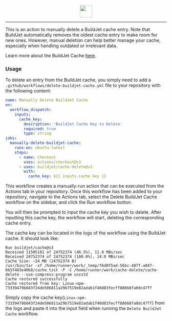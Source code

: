 <div align="center">
    <img src="https://buildjet.com/buildjet-for-github-actions-logo2.svg" height="38">
</div>

---

This is an action to manually delete a BuildJet cache entry. Note that BuildJet automatically removes the oldest cache entry to make room for new ones. However, manual deletion can help better manage your cache, especially when handling outdated or irrelevant data.

Learn more about the BuildJet Cache [here](https://buildjet.com/for-github-actions/docs/guides/migrating-to-buildjet-cache).

### Usage

To delete an entry from the BuildJet cache, you simply need to add a `.github/workflows/delete-buildjet-cache.yml` file
to your
repository with the following content:

```yaml
name: Manually Delete BuildJet Cache
on:
  workflow_dispatch:
    inputs:
      cache_key:
        description: 'BuildJet Cache Key to Delete'
        required: true
        type: string
jobs:
  manually-delete-buildjet-cache:
    runs-on: ubuntu-latest
    steps:
      - name: Checkout
        uses: actions/checkout@v3
      - uses: buildjet/cache-delete@v1
        with:
          cache_key: ${{ inputs.cache_key }}
```

This workflow creates a manually-run action that can be executed from the Actions tab in your repository. Once this
workflow has been added to your repository, navigate to the Actions tab, select the Delete BuildJet Cache workflow on
the sidebar, and click the Run workflow button.

You will then be prompted to input the cache key you wish to delete. After inputting this cache key, the workflow will
start, deleting the corresponding cache entry.

The cache key can be located in the logs of the workflow using the BuildJet cache. It should look like:

```text { % highlightLineBlue=1 %}
Run buildjet/cache@v3
Received 11505181 of 24752374 (46.5%), 11.0 MBs/sec
Received 24752374 of 24752374 (100.0%), 14.0 MBs/sec
Cache Size: ~24 MB (24752374 B)
/usr/bin/tar -xf /home/runner/work/_temp/f6d0f5ad-56bc-487f-a047-6b5f483e40b8/cache.tzst -P -C /home/runner/work/cache-delete/cache-delete --use-compress-program unzstd
Cache restored successfully
Cache restored from key: Linux-npm-73339479b843f24de506811a29b7519e82adab1f40d83fecff88668fa0dc47ff
```  

Simply copy the cache key(`Linux-npm-73339479b843f24de506811a29b7519e82adab1f40d83fecff88668fa0dc47ff`) from the logs and paste it into the input field when running the `Delete BuildJet Cache`
workflow.




